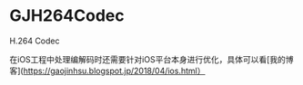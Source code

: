 # GJH264Codec
H.264 Codec

在iOS工程中处理编解码时还需要针对iOS平台本身进行优化，具体可以看[我的博客](https://gaojinhsu.blogspot.jp/2018/04/ios.html）
